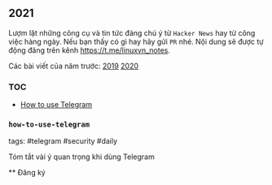 ## 2021

Lượm lặt những công cụ và tin tức đáng chú ý từ `Hacker News` hay từ
công việc hàng ngày. Nếu bạn thấy có gì hay hãy gửi `PR` nhé.
Nội dung sẽ được tự động đăng trên kênh https://t.me/linuxvn_notes.

Các bài viết của năm trước:
  [2019](Notes-2019.md)
  [2020](Notes-2020.md)

### TOC

* [How to use Telegram](#how-to-use-telegram)

### `how-to-use-telegram`

tags: #telegram #security #daily

Tóm tắt vài ý quan trọng khi dùng Telegram

** Đăng ký
